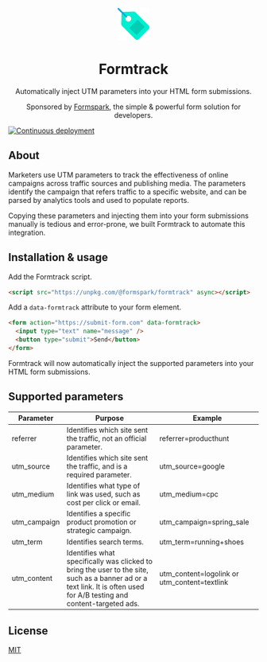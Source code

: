 <p align="center">
   <img width="64" src="logo.svg" alt="Formtrack logo">
</p>

<h1 align="center">Formtrack</h1>

<p align="center">
    Automatically inject UTM parameters into your HTML form submissions.
</p>

<p align="center">
    Sponsored by <a href="https://formspark.io">Formspark</a>, the simple & powerful form solution for developers.
</p>

[![Continuous deployment](https://github.com/formspark/formtrack/workflows/Continuous%20deployment/badge.svg)](https://github.com/formspark/formtrack/actions?query=workflow%3A%22Continuous+deployment%22)

## About

Marketers use UTM parameters to track the effectiveness of online campaigns across traffic sources and publishing media.
The parameters identify the campaign that refers traffic to a specific website, and can be parsed by analytics tools and used to populate reports.

Copying these parameters and injecting them into your form submissions manually is tedious and error-prone, we built Formtrack to automate this integration.

## Installation & usage

Add the Formtrack script.

```html
<script src="https://unpkg.com/@formspark/formtrack" async></script>
```

Add a `data-formtrack` attribute to your form element.

```html
<form action="https://submit-form.com" data-formtrack>
  <input type="text" name="message" />
  <button type="submit">Send</button>
</form>
```

Formtrack will now automatically inject the supported parameters into your HTML form submissions.

## Supported parameters

| Parameter    | Purpose                                                                                                                                                                | Example                                      |
| ------------ | ---------------------------------------------------------------------------------------------------------------------------------------------------------------------- | -------------------------------------------- |
| referrer     | Identifies which site sent the traffic, not an official parameter.                                                                                                     | referrer=producthunt                         |
| utm_source   | Identifies which site sent the traffic, and is a required parameter.                                                                                                   | utm_source=google                            |
| utm_medium   | Identifies what type of link was used, such as cost per click or email.                                                                                                | utm_medium=cpc                               |
| utm_campaign | Identifies a specific product promotion or strategic campaign.                                                                                                         | utm_campaign=spring_sale                     |
| utm_term     | Identifies search terms.                                                                                                                                               | utm_term=running+shoes                       |
| utm_content  | Identifies what specifically was clicked to bring the user to the site, such as a banner ad or a text link. It is often used for A/B testing and content-targeted ads. | utm_content=logolink or utm_content=textlink |

## License

[MIT](https://opensource.org/licenses/MIT)
